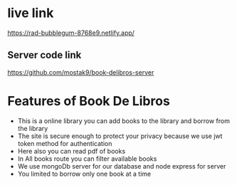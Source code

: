 # live link
https://rad-bubblegum-8768e9.netlify.app/

## Server code link
https://github.com/mostak9/book-delibros-server

# Features of Book De Libros
- This is a online library you can add books to the library and borrow from the library
- The site is secure enough to protect your privacy because we use jwt token method for authentication
- Here also you can read pdf of books
- In All books route you can filter available books
- We use mongoDb server for our database and node  express for server
- You limited to borrow only one book at a time 


